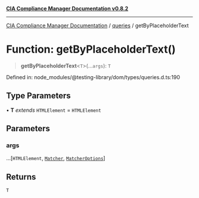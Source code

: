 [**CIA Compliance Manager Documentation v0.8.2**](../../../README.md)

***

[CIA Compliance Manager Documentation](../../../globals.md) / [queries](../README.md) / getByPlaceholderText

# Function: getByPlaceholderText()

> **getByPlaceholderText**\<`T`\>(...`args`): `T`

Defined in: node\_modules/@testing-library/dom/types/queries.d.ts:190

## Type Parameters

• **T** *extends* `HTMLElement` = `HTMLElement`

## Parameters

### args

...\[`HTMLElement`, [`Matcher`](../../../type-aliases/Matcher.md), [`MatcherOptions`](../../../interfaces/MatcherOptions.md)\]

## Returns

`T`
